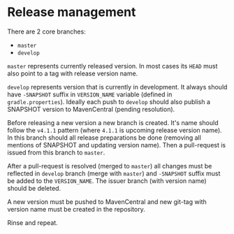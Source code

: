 # Release management

There are 2 core branches:
* `master`
* `develop`

`master` represents currently released version. In most cases its `HEAD` must also
point to a tag with release version name. 

`develop` represents version that is currently in development. It always should have
`-SNAPSHOT` suffix in `VERSION_NAME` variable (defined in `gradle.properties`).
Ideally each push to `develop` should also publish a SNAPSHOT version to MavenCentral (pending resolution).

Before releasing a new version a new branch is created. It's name should follow
the `v4.1.1` pattern (where `4.1.1` is upcoming release version name). In this branch
should all release preparations be done (removing all mentions of SNAPSHOT and updating
version name). Then a pull-request is issued from this branch to `master`.

After a pull-request is resolved (merged to `master`) all changes must be reflected in `develop`
branch (merge with `master`) and `-SNAPSHOT` suffix must be added to the `VERSION_NAME`.
The issuer branch (with version name) should be deleted.

A new version must be pushed to MavenCentral and new git-tag with version name must be
created in the repository.

Rinse and repeat.
